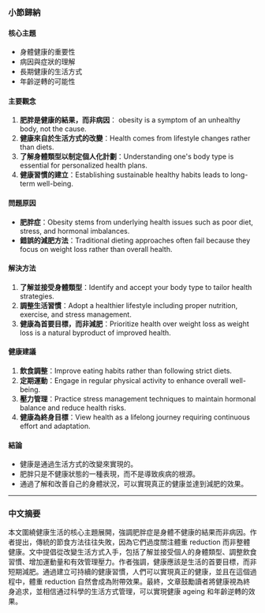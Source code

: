 ### 小節歸納

#### 核心主題
- 身體健康的重要性
- 病因與症狀的理解
- 長期健康的生活方式
- 年齡逆轉的可能性

#### 主要觀念
1. **肥胖是健康的結果，而非病因**： obesity is a symptom of an unhealthy body, not the cause.
2. **健康來自於生活方式的改變**：Health comes from lifestyle changes rather than diets.
3. **了解身體類型以制定個人化計劃**：Understanding one's body type is essential for personalized health plans.
4. **健康習慣的建立**：Establishing sustainable healthy habits leads to long-term well-being.

#### 問題原因
- **肥胖症**：Obesity stems from underlying health issues such as poor diet, stress, and hormonal imbalances.
- **錯誤的減肥方法**：Traditional dieting approaches often fail because they focus on weight loss rather than overall health.

#### 解決方法
1. **了解並接受身體類型**：Identify and accept your body type to tailor health strategies.
2. **調整生活習慣**：Adopt a healthier lifestyle including proper nutrition, exercise, and stress management.
3. **健康為首要目標，而非減肥**：Prioritize health over weight loss as weight loss is a natural byproduct of improved health.

#### 健康建議
1. **飲食調整**：Improve eating habits rather than following strict diets.
2. **定期運動**：Engage in regular physical activity to enhance overall well-being.
3. **壓力管理**：Practice stress management techniques to maintain hormonal balance and reduce health risks.
4. **健康為終身目標**：View health as a lifelong journey requiring continuous effort and adaptation.

#### 結論
- 健康是通過生活方式的改變來實現的。
- 肥胖只是不健康狀態的一種表現，而不是導致疾病的根源。
- 通過了解和改善自己的身體狀況，可以實現真正的健康並達到減肥的效果。

---

### 中文摘要

本文圍繞健康生活的核心主題展開，強調肥胖症是身體不健康的結果而非病因。作者提出，傳統的節食方法往往失敗，因為它們過度關注體重 reduction 而非整體健康。文中提倡從改變生活方式入手，包括了解並接受個人的身體類型、調整飲食習慣、增加運動量和有效管理壓力。作者強調，健康應該是生活的首要目標，而非短期減肥。通過建立可持續的健康習慣，人們可以實現真正的健康，並且在這個過程中，體重 reduction 自然會成為附帶效果。最終，文章鼓勵讀者將健康視為終身追求，並相信通过科學的生活方式管理，可以實現健康 ageing 和年齡逆轉的效果。